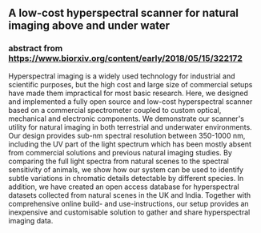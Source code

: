 ## A low-cost hyperspectral scanner for natural imaging above and under water


### abstract from https://www.biorxiv.org/content/early/2018/05/15/322172
Hyperspectral imaging is a widely used technology for industrial and scientific purposes, 
but the high cost and large size of commercial setups have made them impractical for most basic research. 
Here, we designed and implemented a fully open source and low-cost hyperspectral scanner based on 
a commercial spectrometer coupled to custom optical, mechanical and electronic components. 
We demonstrate our scanner's utility for natural imaging in both terrestrial and underwater environments. 
Our design provides sub-nm spectral resolution between 350-1000 nm, including the UV part of the light spectrum
which has been mostly absent from commercial solutions and previous natural imaging studies. 
By comparing the full light spectra from natural scenes to the spectral sensitivity of animals, we show how our system 
can be used to identify subtle variations in chromatic details detectable by different species. In addition, we have created an 
open access database for hyperspectral datasets collected from natural scenes in the UK and India. 
Together with comprehensive online build- and use-instructions, our setup provides an inexpensive and customisable 
solution to gather and share hyperspectral imaging data.


